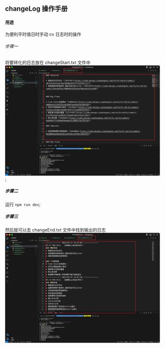 ## changeLog 操作手册

#### 用途

为便利平时值日时手动 cv 日志时的操作

###### 步骤一

将要转化的日志放在 changeStart.txt 文件中
![](./img/step1.png);

##### 步骤二

运行 `npm run dev`;

##### 步骤三

然后就可以去 changeEnd.txt 文件中找到输出的日志
![](./img/step2.png)
